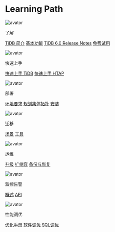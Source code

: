 # Learning Path

<LearningPathContainer>

<LearningPath>

![avator](https://avatars.githubusercontent.com/u/773853)

了解

[TiDB 简介](/overview.md)
[基本功能](/basic-features.md)
[TiDB 6.0 Release Notes](/releases/release-6.0.0-dmr.md)
[免费试用](https://pingcap.com/zh/product/#SelectProduct)

</LearningPath>

<LearningPath>

![avator](https://avatars.githubusercontent.com/u/773853)

快速上手

[快速上手 TiDB](/quick-start-with-tidb.md)
[快速上手 HTAP](/quick-start-with-htap.md)

</LearningPath>

<LearningPath>

![avator](https://avatars.githubusercontent.com/u/773853)

部署

[环境要求](/hardware-and-software-requirements.md)
[规划集体拓扑](/minimal-deployment-topology.md)
[安装](/production-deployment-using-tiup.md)

</LearningPath>

<LearningPath>

![avator](https://avatars.githubusercontent.com/u/773853)

迁移

[场景](/migration-overview.md)
[工具](/migration-tools.md)

</LearningPath>

<LearningPath>

![avator](https://avatars.githubusercontent.com/u/773853)

运维

[升级](/upgrade-tidb-using-tiup.md)
[扩缩容](/scale-tidb-using-tiup.md)
[备份与恢复](dev/br-usage-backup.md)

</LearningPath>

<LearningPath>

![avator](https://avatars.githubusercontent.com/u/773853)

监控告警

[概述](/tidb-monitoring-framework.md)
[API](/tidb-monitoring-api.md)

</LearningPath>

<LearningPath>

![avator](https://avatars.githubusercontent.com/u/773853)

性能调优

[优化手册](/performance-tuning-overview.md)
[软件调优](/configure-memory-usage.md)
[SQL调优](/sql-tuning-overview.md)

</LearningPath>

</LearningPathContainer>
